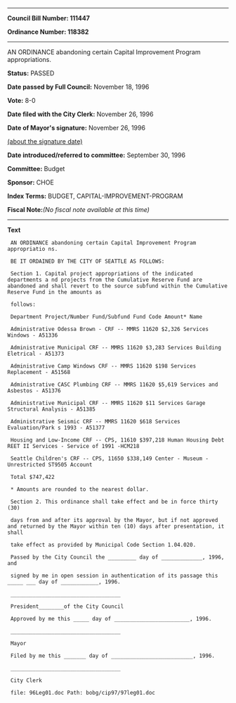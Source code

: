 

********

**Council Bill Number: 111447**
   
**Ordinance Number: 118382**
********

 AN ORDINANCE abandoning certain Capital Improvement Program appropriations.

**Status:** PASSED
   
**Date passed by Full Council:** November 18, 1996
   
**Vote:** 8-0
   
**Date filed with the City Clerk:** November 26, 1996
   
**Date of Mayor's signature:** November 26, 1996
   
[(about the signature date)](/~public/approvaldate.htm)
   
   
   
**Date introduced/referred to committee:** September 30, 1996
   
**Committee:** Budget
   
**Sponsor:** CHOE
   
   
**Index Terms:** BUDGET, CAPITAL-IMPROVEMENT-PROGRAM

**Fiscal Note:**_(No fiscal note available at this time)_

********

**Text**
   
```
 AN ORDINANCE abandoning certain Capital Improvement Program appropriatio ns.

 BE IT ORDAINED BY THE CITY OF SEATTLE AS FOLLOWS:

 Section 1. Capital project appropriations of the indicated departments a nd projects from the Cumulative Reserve Fund are abandoned and shall revert to the source subfund within the Cumulative Reserve Fund in the amounts as

 follows:

 Department Project/Number Fund/Subfund Fund Code Amount* Name

 Administrative Odessa Brown - CRF -- MMRS 11620 $2,326 Services Windows - A51336

 Administrative Municipal CRF -- MMRS 11620 $3,283 Services Building Eletrical - A51373

 Administrative Camp Windows CRF -- MMRS 11620 $198 Services Replacement - A51568

 Administrative CASC Plumbing CRF -- MMRS 11620 $5,619 Services and Asbestos - A51376

 Administrative Municipal CRF -- MMRS 11620 $11 Services Garage Structural Analysis - A51385

 Administrative Seismic CRF -- MMRS 11620 $618 Services Evaluation/Park s 1993 - A51377

 Housing and Low-Income CRF -- CPS, 11610 $397,218 Human Housing Debt REET II Services - Service of 1991 -HCM218

 Seattle Children's CRF -- CPS, 11650 $338,149 Center - Museum - Unrestricted ST9505 Account

 Total $747,422

 * Amounts are rounded to the nearest dollar.

 Section 2. This ordinance shall take effect and be in force thirty (30)

 days from and after its approval by the Mayor, but if not approved and returned by the Mayor within ten (10) days after presentation, it shall

 take effect as provided by Municipal Code Section 1.04.020.

 Passed by the City Council the _________ day of _____________, 1996, and

 signed by me in open session in authentication of its passage this _____ ___ day of ____________, 1996.

 ___________________________________

 President________of the City Council

 Approved by me this _____ day of ________________________, 1996.

 ___________________________________

 Mayor

 Filed by me this _______ day of __________________________, 1996.

 ___________________________________

 City Clerk

 file: 96Leg01.doc Path: bobg/cip97/97leg01.doc

```
